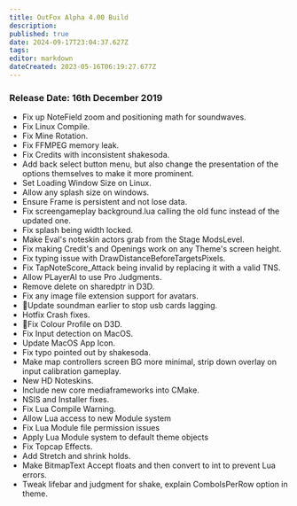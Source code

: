 ```yaml
---
title: OutFox Alpha 4.00 Build
description: 
published: true
date: 2024-09-17T23:04:37.627Z
tags: 
editor: markdown
dateCreated: 2023-05-16T06:19:27.677Z
---
```


### Release Date: 16th December 2019
*   Fix up NoteField zoom and positioning math for soundwaves.
*   Fix Linux Compile.
*   Fix Mine Rotation.
*   Fix FFMPEG memory leak.
*   Fix Credits with inconsistent shakesoda.
*   Add back select button menu, but also change the presentation of the options themselves to make it more prominent.
*   Set Loading Window Size on Linux.
*   Allow any splash size on windows.
*   Ensure Frame is persistent and not lose data.
*   Fix screengameplay background.lua calling the old func instead of the updated one.
*   Fix splash being width locked.
*   Make Eval's noteskin actors grab from the Stage ModsLevel.
*   Fix making Credit's and Openings work on any Theme's screen height.
*   Fix typing issue with DrawDistanceBeforeTargetsPixels.
*   Fix TapNoteScore\_Attack being invalid by replacing it with a valid TNS.
*   Allow PLayerAI to use Pro Judgments.
*   Remove delete on sharedptr in D3D.
*   Fix any image file extension support for avatars.
*   🐉Update soundman earlier to stop usb cards lagging.
*   Hotfix Crash fixes.
*   🐉Fix Colour Profile on D3D.
*   Fix Input detection on MacOS.
*   Update MacOS App Icon.
*   Fix typo pointed out by shakesoda.
*   Make map controllers screen BG more minimal, strip down overlay on input calibration gameplay.
*   New HD Noteskins.
*   Include new core mediaframeworks into CMake.
*   NSIS and Installer fixes.
*   Fix Lua Compile Warning.
*   Allow Lua access to new Module system
*   Fix Lua Module file permission issues
*   Apply Lua Module system to default theme objects
*   Fix Topcap Effects.
*   Add Stretch and shrink holds.
*   Make BitmapText Accept floats and then convert to int to prevent Lua errors.
*   Tweak lifebar and judgment for shake, explain ComboIsPerRow option in theme.